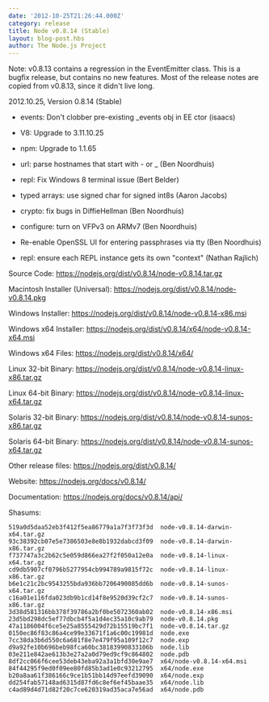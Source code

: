 ```yaml
---
date: '2012-10-25T21:26:44.000Z'
category: release
title: Node v0.8.14 (Stable)
layout: blog-post.hbs
author: The Node.js Project
---
```


Note: v0.8.13 contains a regression in the EventEmitter class. This
is a bugfix release, but contains no new features. Most of the
release notes are copied from v0.8.13, since it didn't live long.

2012.10.25, Version 0.8.14 (Stable)

- events: Don't clobber pre-existing \_events obj in EE ctor (isaacs)

- V8: Upgrade to 3.11.10.25

- npm: Upgrade to 1.1.65

- url: parse hostnames that start with - or \_ (Ben Noordhuis)

- repl: Fix Windows 8 terminal issue (Bert Belder)

- typed arrays: use signed char for signed int8s (Aaron Jacobs)

- crypto: fix bugs in DiffieHellman (Ben Noordhuis)

- configure: turn on VFPv3 on ARMv7 (Ben Noordhuis)

- Re-enable OpenSSL UI for entering passphrases via tty (Ben Noordhuis)

- repl: ensure each REPL instance gets its own "context" (Nathan Rajlich)

Source Code: https://nodejs.org/dist/v0.8.14/node-v0.8.14.tar.gz

Macintosh Installer (Universal): https://nodejs.org/dist/v0.8.14/node-v0.8.14.pkg

Windows Installer: https://nodejs.org/dist/v0.8.14/node-v0.8.14-x86.msi

Windows x64 Installer: https://nodejs.org/dist/v0.8.14/x64/node-v0.8.14-x64.msi

Windows x64 Files: https://nodejs.org/dist/v0.8.14/x64/

Linux 32-bit Binary: https://nodejs.org/dist/v0.8.14/node-v0.8.14-linux-x86.tar.gz

Linux 64-bit Binary: https://nodejs.org/dist/v0.8.14/node-v0.8.14-linux-x64.tar.gz

Solaris 32-bit Binary: https://nodejs.org/dist/v0.8.14/node-v0.8.14-sunos-x86.tar.gz

Solaris 64-bit Binary: https://nodejs.org/dist/v0.8.14/node-v0.8.14-sunos-x64.tar.gz

Other release files: https://nodejs.org/dist/v0.8.14/

Website: https://nodejs.org/docs/v0.8.14/

Documentation: https://nodejs.org/docs/v0.8.14/api/

Shasums:

```
519a0d5daa52eb3f412f5ea86779a1a7f3f73f3d  node-v0.8.14-darwin-x64.tar.gz
93c38392cb07e5e7386503e8e8b1932dabcd3f09  node-v0.8.14-darwin-x86.tar.gz
f737747a3c2b62c5e059d866ea27f2f050a12e0a  node-v0.8.14-linux-x64.tar.gz
cd9db5907cf0796b5277954cb994789a9815f72c  node-v0.8.14-linux-x86.tar.gz
b6e1c21c2bc9543255bda936bb7206490085dd6b  node-v0.8.14-sunos-x64.tar.gz
c16a01e116fda023db9b1cd14f8e9520d39cf2c7  node-v0.8.14-sunos-x86.tar.gz
3d38d581316bb378f39786a2bf0be5072360ab02  node-v0.8.14-x86.msi
23d5bd298dc5ef77dbcb4f5a1d4ec35a10c9ab79  node-v0.8.14.pkg
47a1186004f6ce5e25a8555429d72b15519bc7f1  node-v0.8.14.tar.gz
0150ec86f83c86a4ce99e33671f1a6c00c19981d  node.exe
7cc38da3b6d550c6a681f8e7e479f95a109f12c7  node.exp
d9a92fe10b696beb98fca60bc38183990833106b  node.lib
03e211e842ae613b3e27a2a0d79ed9cf9c864802  node.pdb
8df2cc066f6cee53deb43eba92a3a1bfd30e9ae7  x64/node-v0.8.14-x64.msi
84f44295f9ed0f09ee80fd85b3ad1e0c93212795  x64/node.exe
b20a8aa61f386166c9ce1b51bb14d97eefd39090  x64/node.exp
dd254fab57148ad6315d87fd6c8ef6ef45baae35  x64/node.lib
c4ad89d4d71d82f20c7ce620319ad35aca7e56ad  x64/node.pdb
```
